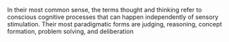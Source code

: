 In their most common sense, the terms thought and thinking refer to conscious cognitive processes that can happen independently of sensory stimulation. Their most paradigmatic forms are judging, reasoning, concept formation, problem solving, and deliberation
